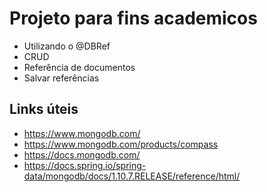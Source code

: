 # Projeto para fins academicos

* Utilizando o @DBRef
* CRUD 
* Referência de documentos
* Salvar referências




Links úteis
---

* https://www.mongodb.com/
* https://www.mongodb.com/products/compass
* https://docs.mongodb.com/
* https://docs.spring.io/spring-data/mongodb/docs/1.10.7.RELEASE/reference/html/
